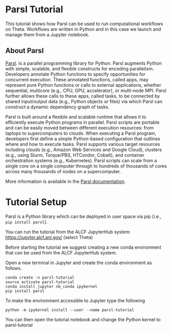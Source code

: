 # Parsl Tutorial

This tutorial shows how Parsl can be used to run computational workflows on Theta. Workflows
are written in Python and in this case we launch and manage them from a Jupyter notebook. 

## About Parsl
[Parsl](parsl.readthedocs.io). is a parallel programming library for Python. Parsl augments Python with simple, scalable, and flexible constructs for encoding parallelism. Developers annotate Python functions to specify opportunities for concurrent execution. These annotated functions, called apps, may represent pure Python functions or calls to external applications, whether sequential, multicore (e.g., CPU, GPU, accelerator), or multi-node MPI. Parsl further allows these calls to these apps, called tasks, to be connected by shared input/output data (e.g., Python objects or files) via which Parsl can construct a dynamic dependency graph of tasks.

Parsl is built around a flexible and scalable runtime that allows it to efficiently execute Python programs in parallel. Parsl scripts are portable and can be easily moved between different execution resources: from laptops to supercomputers to clouds. When executing a Parsl program, developers first define a simple Python-based configuration that outlines where and how to execute tasks. Parsl supports various target resources including clouds (e.g., Amazon Web Services and Google Cloud), clusters (e.g., using Slurm, Torque/PBS, HTCondor, Cobalt), and container orchestration systems (e.g., Kubernetes). Parsl scripts can scale from a single core on a single computer through to hundreds of thousands of cores across many thousands of nodes on a supercomputer.

More information is available in the [Parsl documentation](https://parsl.readthedocs.io/en/stable/).

# Tutorial Setup
Parsl is a Python library which can be deployed in user space via pip (i.e., `pip install parsl`). 

You can run the tutorial from the ALCF JupyterHub system: https://jupyter.alcf.anl.gov/ (select Theta)

Before starting the tutorial we suggest creating a new conda environment that can be used from the ALCF JupyterHub system. 

Open a new terminal in Jupyter and create the conda environment as follows.

```
conda create -n parsl-tutorial
source activate parsl-tutorial
conda install jupyter nb_conda ipykernel
pip install parsl
```

To make the environment accessible to Jupyter type the following

```
python -m ipykernel install --user --name parsl-tutorial
```

You can then open the tutorial notebook and change the Python kernel to parsl-tutorial

